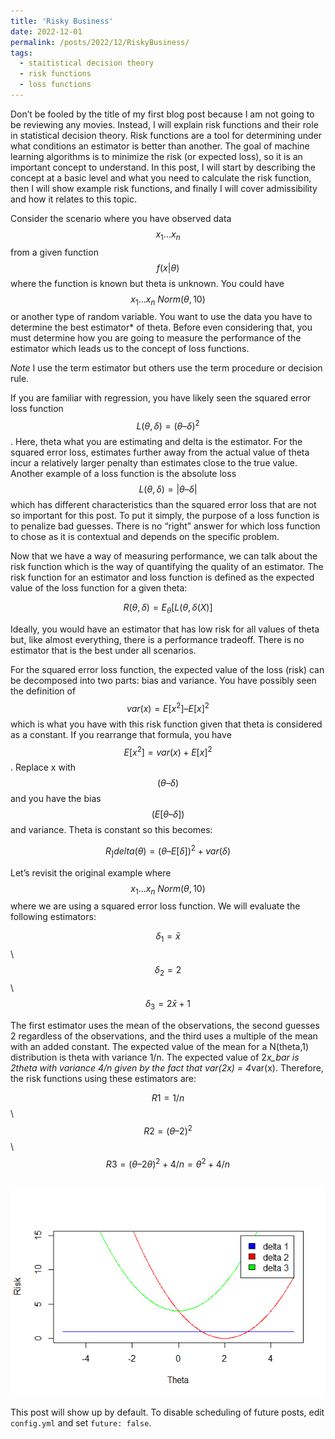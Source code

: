 ```yaml
---
title: 'Risky Business'
date: 2022-12-01
permalink: /posts/2022/12/RiskyBusiness/
tags:
  - staitistical decision theory
  - risk functions
  - loss functions
---
```


Don’t be fooled by the title of my first blog post because I am not going to be reviewing any movies. Instead, I will explain risk functions and their role in statistical decision theory. Risk functions are a tool for determining under what conditions an estimator is better than another. The goal of machine learning algorithms is to minimize the risk (or expected loss), so it is an important concept to understand. In this post, I will start by describing the concept at a basic level and what you need to calculate the risk function, then I will show example risk functions, and finally I will cover admissibility and how it relates to this topic.

Consider the scenario where you have observed data $$x_1...x_n$$ from a given function $$f(x|\theta)$$ where the function is known but theta is unknown. You could have $$x_1...x_n ~ Norm(\theta,10)$$ or another type of random variable. You want to use the data you have to determine the best estimator* of theta. Before even considering that, you must determine how you are going to measure the performance of the estimator which leads us to the concept of loss functions. 

*Note* I use the term estimator but others use the term procedure or decision rule. 

If you are familiar with regression, you have likely seen the squared error loss function $$L(\theta, \delta) = (\theta – \delta)^2$$. Here, theta what you are estimating and delta is the estimator. For the squared error loss, estimates further away from the actual value of theta incur a relatively larger penalty than estimates close to the true value. Another example of a loss function is the absolute loss $$L(\theta, \delta) = |\theta – \delta|$$ which has different characteristics than the squared error loss that are not so important for this post. To put it simply, the purpose of a loss function is to penalize bad guesses. There is no “right” answer for which loss function to chose as it is contextual and depends on the specific problem. 

Now that we have a way of measuring performance, we can talk about the risk function which is the way of quantifying the quality of an estimator. The risk function for an estimator and loss function is defined as the expected value of the loss function for a given theta:

$$R(\theta, \delta) = E_\theta[L(\theta, \delta(X)]$$

Ideally, you would have an estimator that has low risk for all values of theta but, like almost everything, there is a performance tradeoff. There is no estimator that is the best under all scenarios. 

For the squared error loss function, the expected value of the loss (risk) can be decomposed into two parts: bias and variance. You have possibly seen the definition of $$var(x) = E[x^2] – E[x]^2$$ which is what you have with this risk function given that theta is considered as a constant. If you rearrange that formula, you have $$E[x^2] = var(x) + E[x]^2$$. Replace x with $$(\theta – \delta)$$ and you have the bias $$(E[\theta – \delta])$$ and variance. Theta is constant so this becomes:

$$R_]delta(\theta) = (\theta – E[\delta])^2 + var(\delta)$$

Let’s revisit the original example where $$x_1...x_n ~ Norm(\theta,10)$$ where we are using a squared error loss function. We will evaluate the following estimators:

$$\delta_1 = \bar{x}$$\\
$$\delta_2 = 2$$\\
$$\delta_3 = 2\bar{x} + 1$$

The first estimator uses the mean of the observations, the second guesses 2 regardless of the observations, and the third uses a multiple of the mean with an added constant. The expected value of the mean for a N(theta,1) distribution is theta with variance 1/n. The expected value of 2*x_bar is 2theta with variance 4/n given by the fact that var(2x) = 4*var(x). Therefore, the risk functions using these estimators are:

$$R1 = 1/n$$\\
$$R2 = (\theta – 2)^2$$\\
$$R3 = (\theta – 2\theta)^2 + 4/n = \theta^2 + 4/n$$


<br/><img src='/images/Risk.png'>

This post will show up by default. To disable scheduling of future posts, edit `config.yml` and set `future: false`. 
